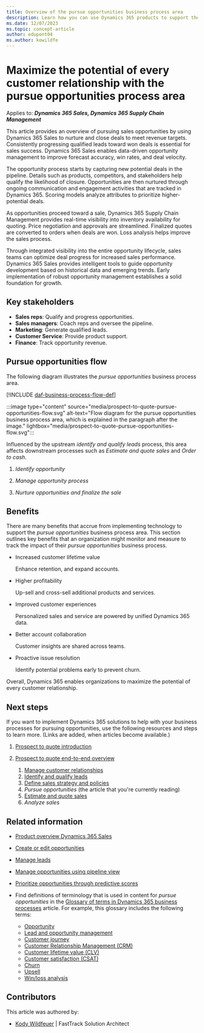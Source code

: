 ```yaml
---
title: Overview of the pursue opportunities business process area
description: Learn how you can use Dynamics 365 products to support the organization's business processes for pursuing opportunities.
ms.date: 12/07/2023
ms.topic: concept-article
author: edupont04
ms.author: kowildfe
---
```


# Maximize the potential of every customer relationship with the pursue opportunities process area

Applies to: ***Dynamics 365 Sales, Dynamics 365 Supply Chain Management***

This article provides an overview of pursuing sales opportunities by using Dynamics 365 Sales to nurture and close deals to meet revenue targets. Consistently progressing qualified leads toward won deals is essential for sales success. Dynamics 365 Sales enables data-driven opportunity management to improve forecast accuracy, win rates, and deal velocity.

The opportunity process starts by capturing new potential deals in the pipeline. Details such as products, competitors, and stakeholders help qualify the likelihood of closure. Opportunities are then nurtured through ongoing communication and engagement activities that are tracked in Dynamics 365. Scoring models analyze attributes to prioritize higher-potential deals.

As opportunities proceed toward a sale, Dynamics 365 Supply Chain Management provides real-time visibility into inventory availability for quoting. Price negotiation and approvals are streamlined. Finalized quotes are converted to orders when deals are won. Loss analysis helps improve the sales process.

Through integrated visibility into the entire opportunity lifecycle, sales teams can optimize deal progress for increased sales performance. Dynamics 365 Sales provides intelligent tools to guide opportunity development based on historical data and emerging trends. Early implementation of robust opportunity management establishes a solid foundation for growth.

## Key stakeholders

- **Sales reps**: Qualify and progress opportunities.
- **Sales managers**: Coach reps and oversee the pipeline.
- **Marketing**: Generate qualified leads.
- **Customer Service**: Provide product support.
- **Finance**: Track opportunity revenue.

## Pursue opportunities flow

The following diagram illustrates the *pursue opportunities* business process area.

[!INCLUDE [daf-business-process-flow-def](~/../shared-content/shared/guidance-includes/daf-business-process-flow-def.md)]

:::image type="content" source="media/prospect-to-quote-pursue-opportunities-flow.svg" alt-text="Flow diagram for the pursue opportunities business process area, which is explained in the paragraph after the image." lightbox="media/prospect-to-quote-pursue-opportunities-flow.svg":::

Influenced by the upstream *identify and qualify leads* process, this area affects downstream processes such as *Estimate and quote sales* and *Order to cash*.

1. *Identify opportunity*

1. *Manage opportunity process*

1. *Nurture opportunities and finalize the sale*

## Benefits

There are many benefits that accrue from implementing technology to support the *pursue opportunities* business process area. This section outlines key benefits that an organization might monitor and measure to track the impact of their *pursue opportunities* business process.

- Increased customer lifetime value

    Enhance retention, and expand accounts.

- Higher profitability

    Up-sell and cross-sell additional products and services.

- Improved customer experiences

    Personalized sales and service are powered by unified Dynamics 365 data.

- Better account collaboration

    Customer insights are shared across teams.

- Proactive issue resolution

    Identify potential problems early to prevent churn.

Overall, Dynamics 365 enables organizations to maximize the potential of every customer relationship.

## Next steps

If you want to implement Dynamics 365 solutions to help with your business processes for pursuing opportunities, use the following resources and steps to learn more. (Links are added, when articles become available.)

1. [Prospect to quote introduction](prospect-to-quote-introduction.md)
1. [Prospect to quote end-to-end overview](prospect-to-quote-overview.md)

    1. [Manage customer relationships](prospect-to-quote-manage-customer-relationships.md)  
    1. [Identify and qualify leads](prospect-to-quote-identify-qualify-leads.md)  
    1. [Define sales strategy and policies](prospect-to-quote-define-sales-strategy-overview.md)  
    1. *Pursue opportunities* (the article that you're currently reading)  
    1. [Estimate and quote sales](prospect-to-quote-estimate-quote-sales-overview.md)  
    1. *Analyze sales*

## Related information

- [Product overview Dynamics 365 Sales](https://dynamics.microsoft.com/sales)
- [Create or edit opportunities](/dynamics365/sales/create-edit-opportunity-sales)
- [Manage leads](/dynamics365/sales/lead-management-overview)
- [Manage opportunities using pipeline view](/dynamics365/sales/use-opportunity-pipeline-view)
- [Prioritize opportunities through predictive scores](/dynamics365/sales/work-predictive-opportunity-scoring)
- Find definitions of terminology that is used in content for *pursue opportunities* in the [Glossary of terms in Dynamics 365 business processes](glossary.md) article. For example, this glossary includes the following terms:

  - [Opportunity](glossary.md#opportunity)
  - [Lead and opportunity management](glossary.md#lead-and-opportunity-management)
  - [Customer journey](glossary.md#customer-journey)
  - [Customer Relationship Management (CRM)](glossary.md#customer-relationship-management-crm)
  - [Customer lifetime value (CLV)](glossary.md#customer-lifetime-value-clv)
  - [Customer satisfaction (CSAT)](glossary.md#customer-satisfaction-csat)
  - [Churn](glossary.md#churn)
  - [Upsell](glossary.md#upsell)
  - [Win/loss analysis](glossary.md#winloss-analysis)

<!-- 
## Tags

*Products:* Dynamics 365 Sales, Dynamics 365 Customer Service

*Industries:* Manufacturing, Retail, Financial Services, Healthcare

*Roles:* Sales Manager, Account Manager, Service Manager -->

## Contributors

This article was authored by:

- [Kody Wildfeuer]( https://www.linkedin.com/in/kody-wildfeuer/) \| FastTrack Solution Architect
